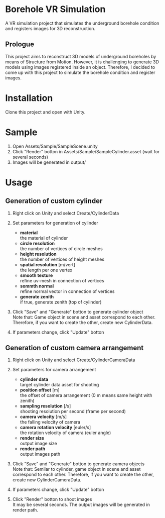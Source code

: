 # Borehole VR Simulation
A VR simulation project that simulates the underground borehole condition and registers images for 3D reconstruction.

## Prologue
This project aims to reconstruct 3D models of underground boreholes by means of Structure from Motion. However, it is challenging to generate 3D models using images registered inside an object. 
Therefore, I decided to come up with this project to simulate the borehole condition and register images. 



# Installation
Clone this project and open with Unity.


# Sample
1. Open Assets/Sample/SampleScene.unity
2. Click "Render" botton in Assets/Sample/SampleCylinder.asset (wait for several seconds)
3. Images will be generated in output/


# Usage
## Generation of custom cylinder
1. Right click on Unity and select Create/CylinderData

2. Set parameters for generation of cylinder
    - **material**  
      the material of cylinder
    - **circle resolution**  
      the number of vertices of circle meshes
    - **height resolution**  
      the number of vertices of height meshes
    - **spatial resolution** [m/vert]  
      the length per one vertex
    - **smooth texture**  
      refine uv-mesh in connection of vertices
    - **sommth normal**  
      refine normal vector in connection of vertices
    - **generate zenith**  
      if true, generate zenith (top of cylinder)

<p></p>

3. Click "Save" and "Generate" botton to generate cylinder object  
  Note that: Game object in scene and asset correspond to each other. Therefore, if you want to create the other, create new CylinderData.

4. If parameters change, click "Update" botton

## Generation of custom camera arrangement
1. Right click on Unity and select Create/CylinderCameraData

2. Set parameters for camera arrangement
    - **cylinder data**  
      target cylinder data asset for shooting
    - **position offset** [m]  
      the offset of camera arrangement (0 m means same height with zenith)
    - **sampling resolution** [/s]  
      shooting resolution per second (frame per second)
    - **camera velocity** [m/s]  
      the falling velocity of camera
    - **camera rotation velocity** [euler/s]  
      the rotation velocity of camera (euler angle)
    - **render size**  
      output image size
    - **render path**  
      output images path

<p></p>

3. Click "Save" and "Generate" botton to generate camera objects  
  Note that: Semilar to cylinder, game object in scene and asset correspond to each other. Therefore, if you want to create the other, create new CylinderCameraData.

4. If parameters change, click "Update" botton

5. Click "Render" botton to shoot images  
  It may be several seconds. The output images will be generated in render path.


